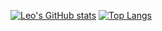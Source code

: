 
[![Leo's GitHub stats](https://github-readme-stats.vercel.app/api?username=leolivares&count_private=true&show_icons=true&theme=aura)](https://github.com/leolivares/github-readme-stats)
[![Top Langs](https://github-readme-stats.vercel.app/api/top-langs/?username=leolivares&theme=aura&count_private=true&exclude_repo=leolivares&layout=compact)](https://github.com/leolivares/github-readme-stats)
